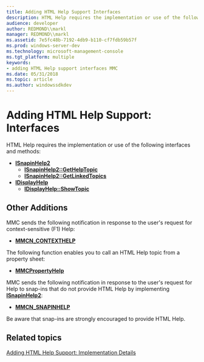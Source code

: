 ```yaml
---
title: Adding HTML Help Support Interfaces
description: HTML Help requires the implementation or use of the following interfaces and methods
audience: developer
author: REDMOND\\markl
manager: REDMOND\\markl
ms.assetid: 7e5fc48b-7192-4db9-b110-cf7fdb59b57f
ms.prod: windows-server-dev
ms.technology: microsoft-management-console
ms.tgt_platform: multiple
keywords:
- adding HTML Help support interfaces MMC
ms.date: 05/31/2018
ms.topic: article
ms.author: windowssdkdev
---
```


# Adding HTML Help Support: Interfaces

HTML Help requires the implementation or use of the following interfaces and methods:

-   [**ISnapinHelp2**](/windows/win32/Mmc/nn-mmc-isnapinhelp2?branch=master)
    -   [**ISnapinHelp2::GetHelpTopic**](isnapinhelp2-gethelptopic.md)
    -   [**ISnapinHelp2::GetLinkedTopics**](/windows/win32/Mmc/nf-mmc-isnapinhelp2-getlinkedtopics?branch=master)
-   [**IDisplayHelp**](/windows/win32/Mmc/nn-mmc-idisplayhelp?branch=master)
    -   [**IDisplayHelp::ShowTopic**](/windows/win32/Mmc/nf-mmc-idisplayhelp-showtopic?branch=master)

## Other Additions

MMC sends the following notification in response to the user's request for context-sensitive (F1) Help:

-   [**MMCN\_CONTEXTHELP**](mmcn-contexthelp.md)

The following function enables you to call an HTML Help topic from a property sheet:

-   [**MMCPropertyHelp**](/windows/win32/Mmc/nf-mmc-mmcpropertyhelp?branch=master)

MMC sends the following notification in response to the user's request for Help to snap-ins that do not provide HTML Help by implementing [**ISnapinHelp2**](/windows/win32/Mmc/nn-mmc-isnapinhelp2?branch=master):

-   [**MMCN\_SNAPINHELP**](mmcn-snapinhelp.md)

Be aware that snap-ins are strongly encouraged to provide HTML Help.

## Related topics

<dl> <dt>

[Adding HTML Help Support: Implementation Details](adding-html-help-support-implementation-details.md)
</dt> </dl>

 

 




